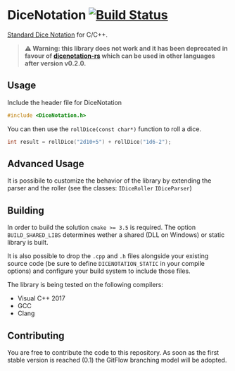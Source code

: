 # DiceNotation [![Build Status](https://travis-ci.org/mattiascibien/dicenotation.svg?branch=master)](https://travis-ci.org/mattiascibien/dicenotation)

[Standard Dice Notation](https://en.wikipedia.org/wiki/Dice_notation#Standard_notation) for C/C++.

> **⚠️ Warning: this library does not work and it has been deprecated in favour of [dicenotation-rs](https://github.com/mattiascibien/dicenotation-rs) which can be used in other languages after version v0.2.0.**

## Usage

Include the header file for DiceNotation
```cpp
#include <DiceNotation.h>
```

You can then use the `rollDice(const char*)` function to roll a dice.
```cpp
int result = rollDice("2d10+5") + rollDice("1d6-2");
```

## Advanced Usage

It is possibile to customize the behavior of the library by extending the parser and the roller (see the classes: `IDiceRoller` `IDiceParser`)

## Building

In order to build the solution `cmake >= 3.5` is required. The option `BUILD_SHARED_LIBS` determines wether a shared (DLL on Windows) or static library is built.

It is also possible to drop the `.cpp` and `.h` files alongside your existing source code (be sure to define `DICENOTATION_STATIC` in your compile options) and configure your build system to include those files.

The library is being tested on the following compilers:

 * Visual C++ 2017
 * GCC
 * Clang

## Contributing

You are free to contribute the code to this repository. As soon as the first stable version is reached (0.1) the GitFlow branching model will be adopted.
